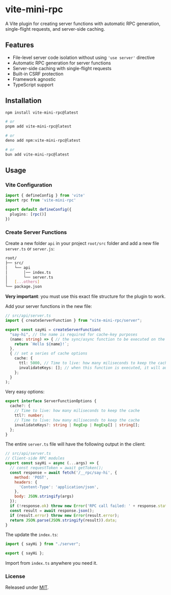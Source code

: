 # vite-mini-rpc

A Vite plugin for creating server functions with automatic RPC generation, single-flight requests, and server-side caching.

## Features

- File-level server code isolation without using `'use server'` directive
- Automatic RPC generation for server functions
- Server-side caching with single-flight requests
- Built-in CSRF protection
- Framework agnostic
- TypeScript support

## Installation

```bash
npm install vite-mini-rpc@latest
```

```bash
# or
pnpm add vite-mini-rpc@latest
```

```bash
# or
deno add npm:vite-mini-rpc@latest
```

```bash
# or
bun add vite-mini-rpc@latest
```

## Usage

### Vite Configuration

```ts
import { defineConfig } from 'vite'
import rpc from 'vite-mini-rpc'

export default defineConfig({
  plugins: [rpc()]
})
```

### Create Server Functions

Create a new folder `api` in your project `root/src` folder and add a new file `server.ts` or `server.js`:

```bash
root/
├── src/
│   └── api
│       │── index.ts
│       └── server.ts
│   [...others]
└── package.json
```
**Very important**: you must use this exact file structure for the plugin to work. 


Add your server functions in the new file:

```ts
// src/api/server.ts
import { createServerFunction } from "vite-mini-rpc/server";

export const sayHi = createServerFunction(
  "say-hi", // the name is required for cache-key purposes
  (name: string) => { // the sync/async function to be executed on the server side
    return `Hello ${name}!`;
  },
  { // set a series of cache options
    cache: {
      ttl: 5000, // Time to live: how many miliseconds to keep the cache
      invalidateKeys: []; // when this function is executed, it will automatically invalidate these keys
    };
  }
);
```

Very easy options:
```ts
export interface ServerFunctionOptions {
  cache?: {
    // Time to live: how many miliseconds to keep the cache
    ttl?: number;
    // Time to live: how many miliseconds to keep the cache
    invalidateKeys?: string | RegExp | RegExp[] | string[];
  };
}
```


The entire `server.ts` file will have the following output in the client:

```js
// src/api/server.ts
// Client-side RPC modules
export const sayHi = async (...args) => {
  // const requestToken = await getToken();
  const response = await fetch('/__rpc/say-hi', {
    method: 'POST',
    headers: {
      'Content-Type': 'application/json',
    },
    body: JSON.stringify(args)
  });
  if (!response.ok) throw new Error('RPC call failed: ' + response.statusText);
  const result = await response.json();
  if (result.error) throw new Error(result.error);
  return JSON.parse(JSON.stringify(result)).data;
}
```

The update the `index.ts`:

```ts
import { sayHi } from "./server";

export { sayHi };
```

Import from `index.ts` anywhere you need it.

### License
Released under [MIT](LICENSE).
